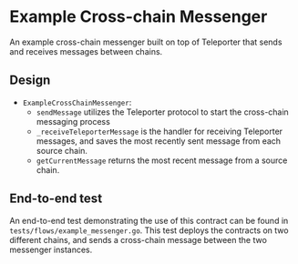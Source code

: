 # Example Cross-chain Messenger

An example cross-chain messenger built on top of Teleporter that sends and receives messages between chains.

## Design

- `ExampleCrossChainMessenger`:
  - `sendMessage` utilizes the Teleporter protocol to start the cross-chain messaging process
  - `_receiveTeleporterMessage` is the handler for receiving Teleporter messages, and saves the most recently sent message from each source chain.
  - `getCurrentMessage` returns the most recent message from a source chain.

## End-to-end test
An end-to-end test demonstrating the use of this contract can be found in `tests/flows/example_messenger.go`. This test deploys the contracts on two different chains, and sends a cross-chain message between the two messenger instances.